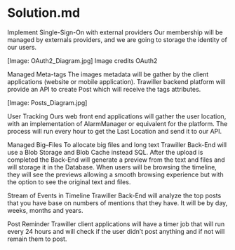 # Solution.md
Implement Single-Sign-On with external providers
Our membership will be managed by externals providers, and we are going to storage the identity of our users.

[Image: OAuth2_Diagram.jpg]
Image credits OAuth2

Managed Meta-tags
The images metadata will be gather by the client applications (website or mobile application). Trawiller backend platform will provide an API to create Post which will receive the tags attributes.

[Image: Posts_Diagram.jpg]

User Tracking
Ours web front end applications will gather the user location, with an implementation of AlarmManager or equivalent for the platform. The process will run every hour to get the Last Location and send it to our API.

Managed Big–Files
To allocate big files and long text Trawiller Back-End will use a Blob Storage and Blob Cache instead SQL. After the upload is completed the Back-End will generate a preview from the text and files and will storage it in the Database. When users will be browsing the timeline, they will see the previews allowing a smooth browsing experience but with the option to see the original text and files.

Stream of Events in Timeline
Trawiller Back-End will analyze the top posts that you have base on numbers of mentions that they have. It will be by day, weeks, months and years.

Post Reminder
Trawiller client applications will have a timer job that will run every 24 hours and will check if the user didn’t post anything and if not will remain them to post. 

